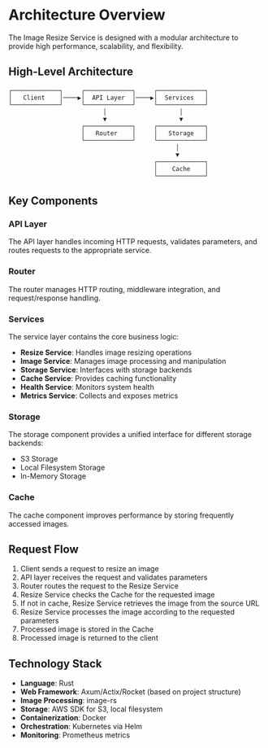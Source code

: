 # Architecture Overview

The Image Resize Service is designed with a modular architecture to provide high performance, scalability, and flexibility.

## High-Level Architecture

```
┌─────────────┐     ┌─────────────┐     ┌─────────────┐
│   Client    │────▶│  API Layer  │────▶│  Services   │
└─────────────┘     └─────────────┘     └─────────────┘
                          │                    │
                          ▼                    ▼
                    ┌─────────────┐     ┌─────────────┐
                    │   Router    │     │   Storage   │
                    └─────────────┘     └─────────────┘
                                              │
                                              ▼
                                        ┌─────────────┐
                                        │    Cache    │
                                        └─────────────┘
```

## Key Components

### API Layer

The API layer handles incoming HTTP requests, validates parameters, and routes requests to the appropriate service.

### Router

The router manages HTTP routing, middleware integration, and request/response handling.

### Services

The service layer contains the core business logic:

- **Resize Service**: Handles image resizing operations
- **Image Service**: Manages image processing and manipulation
- **Storage Service**: Interfaces with storage backends
- **Cache Service**: Provides caching functionality
- **Health Service**: Monitors system health
- **Metrics Service**: Collects and exposes metrics

### Storage

The storage component provides a unified interface for different storage backends:

- S3 Storage
- Local Filesystem Storage
- In-Memory Storage

### Cache

The cache component improves performance by storing frequently accessed images.

## Request Flow

1. Client sends a request to resize an image
2. API layer receives the request and validates parameters
3. Router routes the request to the Resize Service
4. Resize Service checks the Cache for the requested image
5. If not in cache, Resize Service retrieves the image from the source URL
6. Resize Service processes the image according to the requested parameters
7. Processed image is stored in the Cache
8. Processed image is returned to the client

## Technology Stack

- **Language**: Rust
- **Web Framework**: Axum/Actix/Rocket (based on project structure)
- **Image Processing**: image-rs
- **Storage**: AWS SDK for S3, local filesystem
- **Containerization**: Docker
- **Orchestration**: Kubernetes via Helm
- **Monitoring**: Prometheus metrics